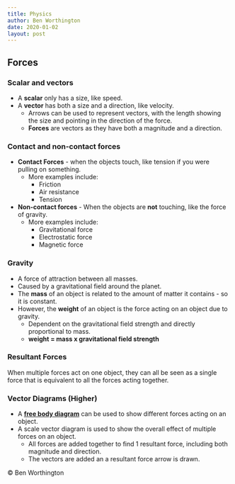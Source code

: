 ```yaml
---
title: Physics
author: Ben Worthington
date: 2020-01-02
layout: post
---
```


## Forces

### Scalar and vectors

* A __scalar__ only has a size, like speed.
* A __vector__ has both a size and a direction, like velocity.
    * Arrows can be used to represent vectors, with the length showing the size and pointing in the direction of the force.
    * __Forces__ are vectors as they have both a magnitude and a direction.

### Contact and non-contact forces

* __Contact Forces__ - when the objects touch, like tension if you were pulling on something.
    * More examples include:
        * Friction
        * Air resistance
        * Tension
* __Non-contact forces__ - When the objects are __not__ touching, like the force of gravity.
    * More examples include:
        * Gravitational force
        * Electrostatic force
        * Magnetic force

### Gravity

* A force of attraction between all masses.
* Caused by a gravitational field around the planet.
* The __mass__ of an object is related to the amount of matter it contains - so it is constant.
* However, the __weight__ of an object is the force acting on an object due to gravity.
    * Dependent on the gravitational field strength and directly proportional to mass.
    * __weight = mass x gravitational field strength__

### Resultant Forces

When multiple forces act on one object, they can all be seen as a single force that is equivalent to all the forces acting together.

### Vector Diagrams (Higher)

* A [__free body diagram__](https://www.bbc.co.uk/bitesize/guides/zpwhrwx/revision/3) can be used to show different forces acting on an object.
* A scale vector diagram is used to show the overall effect of multiple forces on an object.
    * All forces are added together to find 1 resultant force, including both magnitude and direction.
    * The vectors are added an a resultant force arrow is drawn.


© Ben Worthington